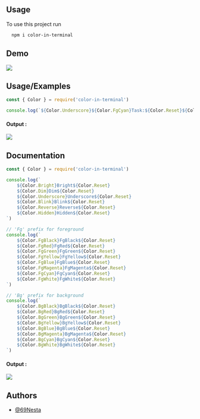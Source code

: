 ## Usage

To use this project run

```bash
  npm i color-in-terminal
```


## Demo

![](https://media.discordapp.net/attachments/876815323549028392/1006619355502608394/Capture_decran_2022-08-09_a_20.45.48.png)
## Usage/Examples

```javascript
const { Color } = require('color-in-terminal')

console.log(`${Color.Underscore}${Color.FgCyan}Task:${Color.Reset}${Color.FgGreen} Ok for today !${Color.Reset}`);
```

#### Output :
![](https://media.discordapp.net/attachments/876815323549028392/1006618717544787978/Capture_decran_2022-08-09_a_20.43.15.png)

## Documentation

```javascript
const { Color } = require('color-in-terminal')

console.log(`
    ${Color.Bright}Bright${Color.Reset}
    ${Color.Dim}Dim${Color.Reset}
    ${Color.Underscore}Underscore${Color.Reset}
    ${Color.Blink}Blink${Color.Reset}
    ${Color.Reverse}Reverse${Color.Reset}
    ${Color.Hidden}Hidden${Color.Reset}
`)

// 'Fg' prefix for foreground
console.log(`
    ${Color.FgBlack}FgBlack${Color.Reset}
    ${Color.FgRed}FgRed${Color.Reset}
    ${Color.FgGreen}FgGreen${Color.Reset}
    ${Color.FgYellow}FgYellow${Color.Reset}
    ${Color.FgBlue}FgBlue${Color.Reset}
    ${Color.FgMagenta}FgMagenta${Color.Reset}
    ${Color.FgCyan}FgCyan${Color.Reset}
    ${Color.FgWhite}FgWhite${Color.Reset}
`)

// 'Bg' prefix for background
console.log(`
    ${Color.BgBlack}BgBlack${Color.Reset}
    ${Color.BgRed}BgRed${Color.Reset}
    ${Color.BgGreen}BgGreen${Color.Reset}
    ${Color.BgYellow}BgYellow${Color.Reset}
    ${Color.BgBlue}BgBlue${Color.Reset}
    ${Color.BgMagenta}BgMagenta${Color.Reset}
    ${Color.BgCyan}BgCyan${Color.Reset}
    ${Color.BgWhite}BgWhite${Color.Reset}
`)
```

#### Output :
![](https://media.discordapp.net/attachments/876815323549028392/1006629164385837137/Final_2.png)



## Authors

- [@69Nesta](https://www.github.com/69Nesta)
